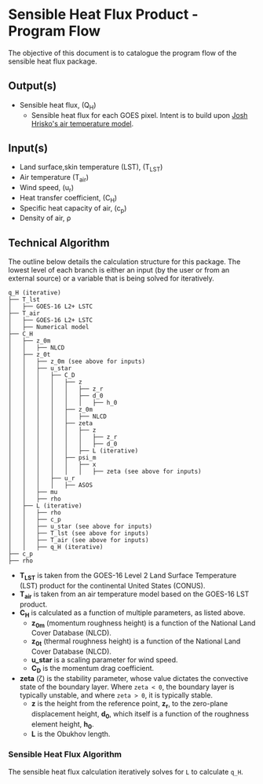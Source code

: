 # Sensible Heat Flux Product - Program Flow

The objective of this document is to catalogue the program flow of the sensible heat flux package.

## Output(s)
- Sensible heat flux, (Q<sub>H</sub>)
    - Sensible heat flux for each GOES pixel. Intent is to build upon [Josh Hrisko's air temperature model](https://github.com/makerportal).

## Input(s)
- Land surface,skin temperature (LST), (T<sub>LST</sub>)
- Air temperature (T<sub>air</sub>)
- Wind speed, (u<sub>r</sub>)
- Heat transfer coefficient, (C<sub>H</sub>)
- Specific heat capacity of air, (c<sub>p</sub>)
- Density of air, &rho;

## Technical Algorithm
The outline below details the calculation structure for this package. The lowest level of each branch is either an input (by the user or from an external source) or a variable that is being solved for iteratively. 
 
``` 
q_H (iterative)
├── T_lst
│   ├── GOES-16 L2+ LSTC
├── T_air
│   ├── GOES-16 L2+ LSTC
│   ├── Numerical model
├── C_H
│   ├── z_0m
│   │   ├── NLCD
│   ├── z_0t
│   │   ├── z_0m (see above for inputs)
│   │   ├── u_star
│   │   │   ├── C_D
│   │   │   │   ├── z
│   │   │   │   │   ├── z_r
│   │   │   │   │   ├── d_0
│   │   │   │   │   │   ├── h_0
│   │   │   │   ├── z_0m
│   │   │   │   │   ├── NLCD
│   │   │   │   ├── zeta
│   │   │   │   │   ├── z
│   │   │   │   │   │   ├── z_r
│   │   │   │   │   │   ├── d_0
│   │   │   │   │   ├── L (iterative)
│   │   │   │   ├── psi_m
│   │   │   │   │   ├── x
│   │   │   │   │   │   ├── zeta (see above for inputs)
│   │   │   ├── u_r
│   │   │   │   ├── ASOS
│   │   ├── mu
│   │   ├── rho
│   ├── L (iterative)
│   │   ├── rho
│   │   ├── c_p
│   │   ├── u_star (see above for inputs)
│   │   ├── T_lst (see above for inputs)
│   │   ├── T_air (see above for inputs)
│   │   ├── q_H (iterative)
├── c_p
├── rho
``` 
- **T**<sub>**LST**</sub> is taken from the GOES-16 Level 2 Land Surface Temperature (LST) product for the continental United States (CONUS).
- **T**<sub>**air**</sub> is taken from an air temperature model based on the GOES-16 LST product.
- **C**<sub>**H**</sub> is calculated as a function of multiple parameters, as listed above.
    - **z**<sub>**0m**</sub> (momentum roughness height) is a function of the National Land Cover Database (NLCD).
    - **z**<sub>**0t**</sub> (thermal roughness height) is a function of the National Land Cover Database (NLCD).
    - **u_star** is a scaling parameter for wind speed.
    - **C**<sub>**D**</sub> is the momentum drag coefficient.
- **zeta** (&zeta;) is the stability parameter, whose value dictates the convective state of the boundary layer. Where `zeta < 0`, the boundary layer is typically unstable, and where `zeta > 0`, it is typically stable.
    - **z** is the height from the reference point, **z**<sub>**r**</sub>, to the zero-plane displacement height, **d**<sub>**0**</sub>, which itself is a function of the roughness element height, **h**<sub>**0**</sub>.
    - **L** is the Obukhov length.
    
### Sensible Heat Flux Algorithm
The sensible heat flux calculation iteratively solves for `L` to calculate `q_H`. 

